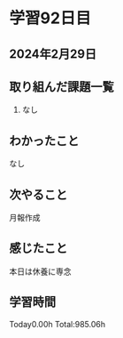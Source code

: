 # 学習92日目
## 2024年2月29日
## 取り組んだ課題一覧
1. なし
## わかったこと
なし
## 次やること
月報作成
## 感じたこと
本日は休養に専念
## 学習時間
 Today0.00h
 Total:985.06h
